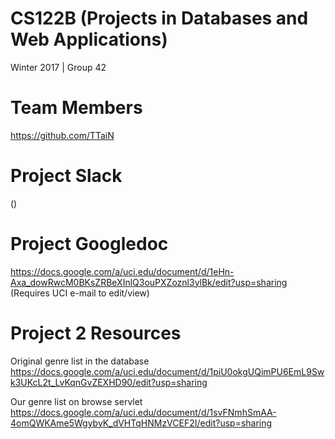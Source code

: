 # CS122B (Projects in Databases and Web Applications) 
Winter 2017 | Group 42

# Team Members
https://github.com/TTaiN

# Project Slack
()

# Project Googledoc
https://docs.google.com/a/uci.edu/document/d/1eHn-Axa_dowRwcM0BKsZRBeXInlQ3ouPXZoznl3ylBk/edit?usp=sharing
(Requires UCI e-mail to edit/view)

# Project 2 Resources
Original genre list in the database
https://docs.google.com/a/uci.edu/document/d/1piU0okgUQimPU6EmL9Swk3UKcL2t_LvKqnGvZEXHD90/edit?usp=sharing

Our genre list on browse servlet
https://docs.google.com/a/uci.edu/document/d/1svFNmhSmAA-4omQWKAme5WgybyK_dVHTqHNMzVCEF2I/edit?usp=sharing